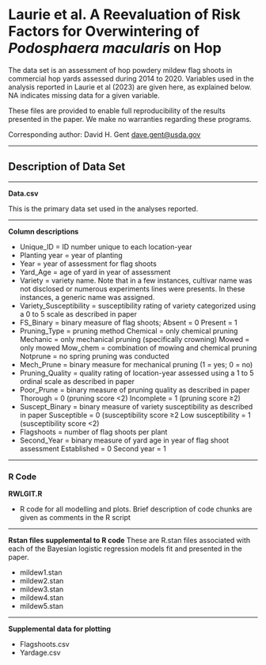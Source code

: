 # Laurie et al. A Reevaluation of Risk Factors for Overwintering of *Podosphaera macularis* on Hop  

The data set is an assessment of hop powdery mildew flag shoots in commercial hop yards assessed during 2014 to 2020. Variables used in the analysis reported in Laurie et al (2023) are given here, as explained below. NA indicates missing data for a given variable. 
	
These files are provided to enable full reproducibility of the results presented in the paper. We make no warranties regarding these programs.

Corresponding author: David H. Gent dave.gent@usda.gov 

---

## Description of Data Set
---

**Data.csv**

This is the primary data set used in the analyses reported.  

---

**Column descriptions** 
-	Unique_ID = ID number unique to each location-year
-	Planting year = year of planting
-	Year = year of assessment for flag shoots
-	Yard_Age = age of yard in year of assessment 
-	Variety = variety name. 
	Note that in a few instances, cultivar name was not disclosed or numerous experiments lines were presents. In these instances, a generic name was 	  assigned.
-	Variety_Susceptibility = susceptibility rating of variety categorized using a 0 to 5 scale as described in paper
-	FS_Binary = binary measure of flag shoots; Absent = 0 Present = 1
-	Pruning_Type = pruning method
	Chemical = only chemical pruning
	Mechanic = only mechanical pruning (specifically crowning)
	Mowed = only mowed
	Mow_chem = combination of mowing and chemical pruning
	Notprune = no spring pruning was conducted
-	Mech_Prune = binary measure for mechanical pruning (1 = yes; 0 = no)
-	Pruning_Quality = quality rating of location-year assessed using a 1 to 5 ordinal scale as described in paper
-	Poor_Prune = binary measure of pruning quality as described in paper
	Thorough = 0 (pruning score <2)
	Incomplete = 1 (pruning score ≥2)
-	Suscept_Binary = binary measure of variety susceptibility as described in paper
	Susceptible = 0 (susceptibility score ≥2
	Low susceptibility = 1 (susceptibility score <2)
-	Flagshoots = number of flag shoots per plant
-	Second_Year = binary measure of yard age in year of flag shoot assessment
	Established = 0 
	Second year = 1
---

### R Code
**RWLGIT.R**
-	R code for all modelling and plots. Brief description of code chunks are given as comments in the R script 

---

**Rstan files supplemental to R code**
These are R.stan files associated with each of the Bayesian logistic regression models fit and presented in the paper.
-	mildew1.stan
-	mildew2.stan
-	mildew3.stan
-	mildew4.stan
-	mildew5.stan

---

**Supplemental data for plotting**
-	Flagshoots.csv
-	Yardage.csv

